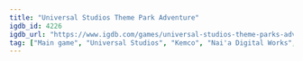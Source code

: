 ```yaml
---
title: "Universal Studios Theme Park Adventure"
igdb_id: 4226
igdb_url: "https://www.igdb.com/games/universal-studios-theme-parks-adventure"
tag: ["Main game", "Universal Studios", "Kemco", "Nai'a Digital Works", "Simulator", "Single player", "Third person", "Action", "Party"]
---
```

